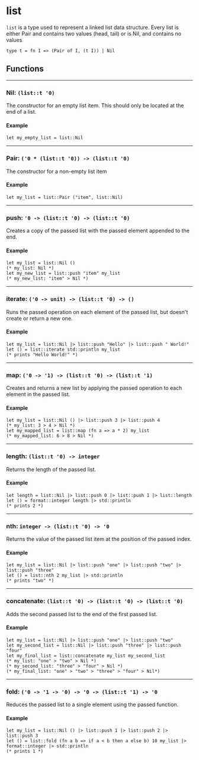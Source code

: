# list
`list` is a type used to represent a linked list data structure.
Every list is either Pair and contains two values (head, tail) or is Nil, and contains no values
```halcyon
type t = fn I => (Pair of I, (t I)) | Nil
```
## Functions
---
### Nil: `(list::t '0)`
The constructor for an empty list item.
This should only be located at the end of a list.
#### Example
```halcyon
let my_empty_list = list::Nil
```
---
### Pair: `('0 * (list::t '0)) -> (list::t '0)`
The constructor for a non-empty list item
#### Example
```halcyon
let my_list = list::Pair ("item", list::Nil)
```
---
### push: `'0 -> (list::t '0) -> (list::t '0)`
Creates a copy of the passed list with the passed element appended to the end.
#### Example
```halcyon
let my_list = list::Nil ()
(* my_list: Nil *)
let my_new_list = list::push "item" my_list 
(* my_new_list: "item" > Nil *)
```
---
### iterate: `('0 -> unit) -> (list::t '0) -> ()`
Runs the passed operation on each element of the passed list, but doesn't create or return a new one.
#### Example
```halcyon
let my_list = list::Nil |> list::push "Hello" |> list::push " World!"
let () = list::iterate std::println my_list
(* prints "Hello World!" *)
```
---
### map: `('0 -> '1) -> (list::t '0) -> (list::t '1)`
Creates and returns a new list by applying the passed operation to each element in the passed list.
#### Example
```halcyon
let my_list = list::Nil () |> list::push 3 |> list::push 4 
(* my_list: 3 > 4 > Nil *)
let my_mapped_list = list::map (fn a => a * 2) my_list
(* my_mapped_list: 6 > 8 > Nil *)
```
---
### length: `(list::t '0) -> integer`
Returns the length of the passed list.
#### Example
```halcyon
let length = list::Nil |> list::push 0 |> list::push 1 |> list::length
let () = format::integer length |> std::println
(* prints 2 *)
```
---
### nth: `integer -> (list::t '0) -> '0`
Returns the value of the passed list item at the position of the passed index.
#### Example
```halcyon
let my_list = list::Nil |> list::push "one" |> list::push "two" |> list::push "three"
let () = list::nth 2 my_list |> std::println
(* prints "two" *)
```
---
### concatenate: `(list::t '0) -> (list::t '0) -> (list::t '0)`
Adds the second passed list to the end of the first passed list.
#### Example
```halcyon
let my_list = list::Nil |> list::push "one" |> list::push "two" 
let my_second_list = list::Nil |> list::push "three" |> list::push "four" 
let my_final_list = list::concatenate my_list my_second_list
(* my_list: "one" > "two" > Nil *)
(* my_second_list: "three" > "four" > Nil *)
(* my_final_list: "one" > "two" > "three" > "four" > Nil*)
```
---
### fold: `('0 -> '1 -> '0) -> '0 -> (list::t '1) -> '0`
Reduces the passed list to a single element using the passed function.
#### Example
```halcyon
let my_list = list::Nil () |> list::push 1 |> list::push 2 |> list::push 3
let () = list::fold (fn a b => if a < b then a else b) 10 my_list |> format::integer |> std::println
(* prints 1 *)
```
